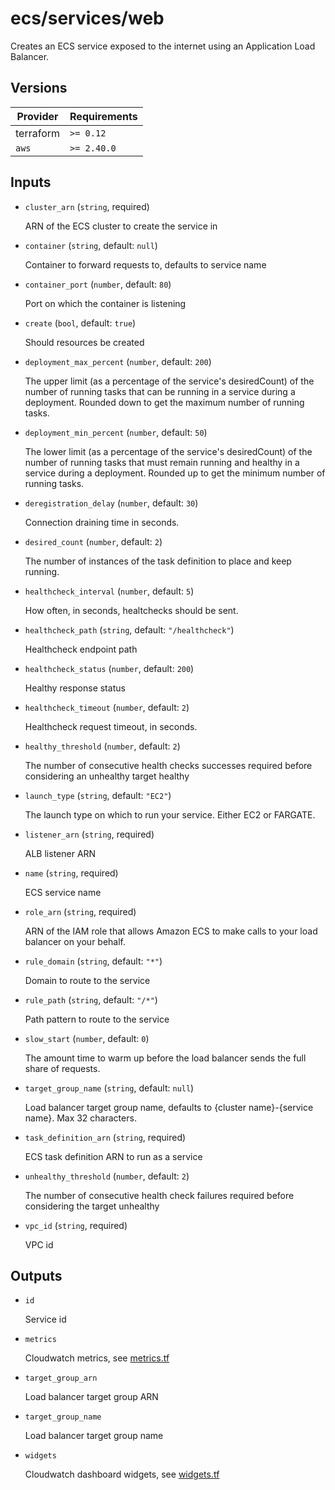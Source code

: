 # ecs/services/web

Creates an ECS service exposed to the internet using an Application Load Balancer.

<!-- bin/docs -->

## Versions

| Provider | Requirements |
|-|-|
| terraform | `>= 0.12` |
| `aws` | `>= 2.40.0` |

## Inputs

* `cluster_arn` (`string`, required)

    ARN of the ECS cluster to create the service in

* `container` (`string`, default: `null`)

    Container to forward requests to, defaults to service name

* `container_port` (`number`, default: `80`)

    Port on which the container is listening

* `create` (`bool`, default: `true`)

    Should resources be created

* `deployment_max_percent` (`number`, default: `200`)

    The upper limit (as a percentage of the service's desiredCount) of the number of running tasks that can be running in a service during a deployment. Rounded down to get the maximum number of running tasks.

* `deployment_min_percent` (`number`, default: `50`)

    The lower limit (as a percentage of the service's desiredCount) of the number of running tasks that must remain running and healthy in a service during a deployment. Rounded up to get the minimum number of running tasks.

* `deregistration_delay` (`number`, default: `30`)

    Connection draining time in seconds.

* `desired_count` (`number`, default: `2`)

    The number of instances of the task definition to place and keep running.

* `healthcheck_interval` (`number`, default: `5`)

    How often, in seconds, healtchecks should be sent.

* `healthcheck_path` (`string`, default: `"/healthcheck"`)

    Healthcheck endpoint path

* `healthcheck_status` (`number`, default: `200`)

    Healthy response status

* `healthcheck_timeout` (`number`, default: `2`)

    Healthcheck request timeout, in seconds.

* `healthy_threshold` (`number`, default: `2`)

    The number of consecutive health checks successes required before considering an unhealthy target healthy

* `launch_type` (`string`, default: `"EC2"`)

    The launch type on which to run your service. Either EC2 or FARGATE.

* `listener_arn` (`string`, required)

    ALB listener ARN

* `name` (`string`, required)

    ECS service name

* `role_arn` (`string`, required)

    ARN of the IAM role that allows Amazon ECS to make calls to your load balancer on your behalf.

* `rule_domain` (`string`, default: `"*"`)

    Domain to route to the service

* `rule_path` (`string`, default: `"/*"`)

    Path pattern to route to the service

* `slow_start` (`number`, default: `0`)

    The amount time to warm up before the load balancer sends the full share of requests.

* `target_group_name` (`string`, default: `null`)

    Load balancer target group name, defaults to {cluster name}-{service name}. Max 32 characters.

* `task_definition_arn` (`string`, required)

    ECS task definition ARN to run as a service

* `unhealthy_threshold` (`number`, default: `2`)

    The number of consecutive health check failures required before considering the target unhealthy

* `vpc_id` (`string`, required)

    VPC id



## Outputs

* `id`

    Service id

* `metrics`

    Cloudwatch metrics, see [metrics.tf](./metrics.tf)

* `target_group_arn`

    Load balancer target group ARN

* `target_group_name`

    Load balancer target group name

* `widgets`

    Cloudwatch dashboard widgets, see [widgets.tf](./widgets.tf)
